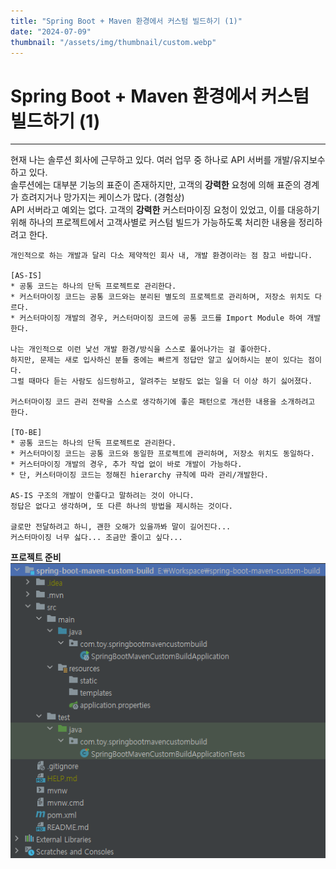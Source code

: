 ```yaml
---
title: "Spring Boot + Maven 환경에서 커스텀 빌드하기 (1)"
date: "2024-07-09"
thumbnail: "/assets/img/thumbnail/custom.webp"
---
```


# Spring Boot + Maven 환경에서 커스텀 빌드하기 (1)
---


현재 나는 솔루션 회사에 근무하고 있다. 여러 업무 중 하나로 API 서버를 개발/유지보수하고 있다.<br>
솔루션에는 대부분 기능의 표준이 존재하지만, 고객의 <b>강력한</b> 요청에 의해 표준의 경계가 흐려지거나 망가지는 케이스가 많다. (경험상)<br>
API 서버라고 예외는 없다. 고객의 <b>강력한</b> 커스터마이징 요청이 있었고, 이를 대응하기 위해 하나의 프로젝트에서 고객사별로 커스텀 빌드가 가능하도록 처리한 내용을 정리하려고 한다.

```
개인적으로 하는 개발과 달리 다소 제약적인 회사 내, 개발 환경이라는 점 참고 바랍니다.

[AS-IS]
* 공통 코드는 하나의 단독 프로젝트로 관리한다.
* 커스터마이징 코드는 공통 코드와는 분리된 별도의 프로젝트로 관리하며, 저장소 위치도 다르다.
* 커스터마이징 개발의 경우, 커스터마이징 코드에 공통 코드를 Import Module 하여 개발한다.

나는 개인적으로 이런 낯선 개발 환경/방식을 스스로 풀어나가는 걸 좋아한다.
하지만, 문제는 새로 입사하신 분들 중에는 빠르게 정답만 알고 싶어하시는 분이 있다는 점이다.
그럴 때마다 듣는 사람도 심드렁하고, 알려주는 보람도 없는 일을 더 이상 하기 싫어졌다.

커스터마이징 코드 관리 전략을 스스로 생각하기에 좋은 패턴으로 개선한 내용을 소개하려고 한다.

[TO-BE]
* 공통 코드는 하나의 단독 프로젝트로 관리한다.
* 커스터마이징 코드는 공통 코드와 동일한 프로젝트에 관리하며, 저장소 위치도 동일하다.
* 커스터마이징 개발의 경우, 추가 작업 없이 바로 개발이 가능하다.
* 단, 커스터마이징 코드는 정해진 hierarchy 규칙에 따라 관리/개발한다.

AS-IS 구조의 개발이 안좋다고 말하려는 것이 아니다.
정답은 없다고 생각하며, 또 다른 하나의 방법을 제시하는 것이다.

글로만 전달하려고 하니, 괜한 오해가 있을까봐 말이 길어진다...
커스터마이징 너무 싫다... 조금만 줄이고 싶다...
```

<b>프로젝트 준비</b><br>
![일반적인 Spring Boot + Maven 프로젝트](/assets/img/pages/maven-custom-build/project-setting.png)
